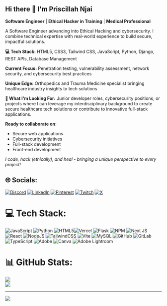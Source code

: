 ## Hi there 👋 I'm Priscillah Njai

**Software Engineer** | **Ethical Hacker in Training** | **Medical Professional**

A Software Engineer advancing into Ethical Hacking and cybersecurity. I combine technical expertise with real-world experience to build secure, impactful solutions.

**💻 Tech Stack:** 
HTML5, CSS3, Tailwind CSS, JavaScript, Python, Django, REST APIs, Database Management

**Current Focus:** 
Penetration testing, vulnerability assessment, network security, and cybersecurity best practices

**Unique Edge:** 
Orthopedics and Trauma Medicine specialist bringing healthcare industry insights to tech solutions

**🎯 What I'm Looking For:**
Junior developer roles, cybersecurity positions, or projects where I can leverage my interdisciplinary background to create secure healthcare tech solutions or contribute to innovative full-stack applications.

**Ready to collaborate on:** 
- Secure web applications
- Cybersecurity initiatives
- Full-stack development
- Front-end development

*I code, hack (ethically), and heal - bringing a unique perspective to every project!*


## 🌐 Socials:
[![Discord](https://img.shields.io/badge/Discord-%237289DA.svg?logo=discord&logoColor=white)](https://discord.gg/https://canary.discord.com/channels/@me) [![LinkedIn](https://img.shields.io/badge/LinkedIn-%230077B5.svg?logo=linkedin&logoColor=white)](https://linkedin.com/in/Priscillahnjai) [![Pinterest](https://img.shields.io/badge/Pinterest-%23E60023.svg?logo=Pinterest&logoColor=white)](https://pinterest.com/Prairie_099) [![Twitch](https://img.shields.io/badge/Twitch-%239146FF.svg?logo=Twitch&logoColor=white)](https://twitch.tv/pree_speedy) [![X](https://img.shields.io/badge/X-black.svg?logo=X&logoColor=white)](https://x.com/pree_nj) 

# 💻 Tech Stack:
![JavaScript](https://img.shields.io/badge/javascript-%23323330.svg?style=for-the-badge&logo=javascript&logoColor=%23F7DF1E) ![Python](https://img.shields.io/badge/python-3670A0?style=for-the-badge&logo=python&logoColor=ffdd54) ![HTML5](https://img.shields.io/badge/html5-%23E34F26.svg?style=for-the-badge&logo=html5&logoColor=white)![Vercel](https://img.shields.io/badge/vercel-%23000000.svg?style=for-the-badge&logo=vercel&logoColor=white) ![Flask](https://img.shields.io/badge/flask-%23000.svg?style=for-the-badge&logo=flask&logoColor=white) ![NPM](https://img.shields.io/badge/NPM-%23CB3837.svg?style=for-the-badge&logo=npm&logoColor=white) ![Next JS](https://img.shields.io/badge/Next-black?style=for-the-badge&logo=next.js&logoColor=white) ![React](https://img.shields.io/badge/react-%2320232a.svg?style=for-the-badge&logo=react&logoColor=%2361DAFB) ![NodeJS](https://img.shields.io/badge/node.js-6DA55F?style=for-the-badge&logo=node.js&logoColor=white) ![TailwindCSS](https://img.shields.io/badge/tailwindcss-%2338B2AC.svg?style=for-the-badge&logo=tailwind-css&logoColor=white) ![Vite](https://img.shields.io/badge/vite-%23646CFF.svg?style=for-the-badge&logo=vite&logoColor=white) ![MySQL](https://img.shields.io/badge/mysql-4479A1.svg?style=for-the-badge&logo=mysql&logoColor=white) ![GitHub](https://img.shields.io/badge/github-%23121011.svg?style=for-the-badge&logo=github&logoColor=white) ![GitLab](https://img.shields.io/badge/gitlab-%23181717.svg?style=for-the-badge&logo=gitlab&logoColor=white) ![TypeScript](https://img.shields.io/badge/typescript-%23007ACC.svg?style=for-the-badge&logo=typescript&logoColor=white)  ![Adobe](https://img.shields.io/badge/adobe-%23FF0000.svg?style=for-the-badge&logo=adobe&logoColor=white) ![Canva](https://img.shields.io/badge/Canva-%2300C4CC.svg?style=for-the-badge&logo=Canva&logoColor=white) ![Adobe Lightroom](https://img.shields.io/badge/Adobe%20Lightroom-31A8FF.svg?style=for-the-badge&logo=Adobe%20Lightroom&logoColor=white) 
# 📊 GitHub Stats:
![](https://github-readme-stats.vercel.app/api?username=PreeNJ&theme=merko&hide_border=false&include_all_commits=false&count_private=false)<br/>
![](https://github-readme-stats.vercel.app/api/top-langs/?username=PreeNJ&theme=merko&hide_border=false&include_all_commits=false&count_private=false&layout=compact)

---
[![](https://visitcount.itsvg.in/api?id=PreeNJ&icon=0&color=0)](https://visitcount.itsvg.in)

<!-- Proudly created with GPRM ( https://gprm.itsvg.in ) -->
